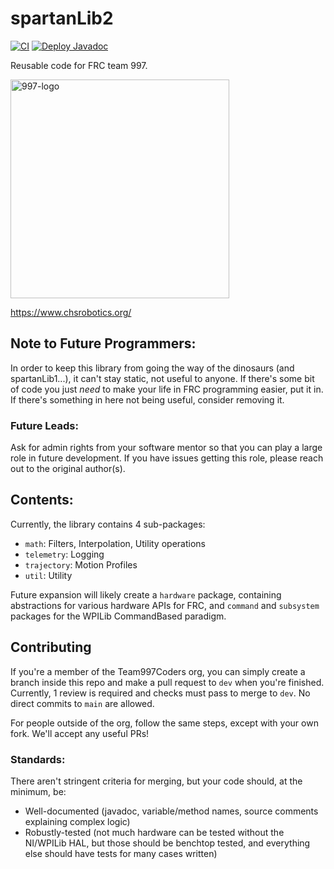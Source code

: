 # spartanLib2
[![CI](https://github.com/Team997Coders/spartanLib2/actions/workflows/main.yml/badge.svg?branch=dev)](https://github.com/Team997Coders/spartanLib2/actions/workflows/main.yml)
[![Deploy Javadoc](https://github.com/Team997Coders/spartanLib2/actions/workflows/docs.yml/badge.svg)](https://github.com/Team997Coders/spartanLib2/actions/workflows/docs.yml)

Reusable code for FRC team 997.

<img src="https://lh4.googleusercontent.com/zyjl2m5D_WEY1cgqMgGPeLXmayvhxZGDu_uWI15sOP038dfpa6T9SY9PhvHk7LDcsAIKJceWxr8r61DqQBFuQ2_QzUlhqz2WqYc192rUr94EsJ6xLmmsELLkoPasVJAxwQ=w1280" alt="997-logo" width="350">

https://www.chsrobotics.org/

## Note to Future Programmers:
In order to keep this library from going the way of the dinosaurs (and spartanLib1...), it can't stay static, not useful to anyone. If there's some bit of code you just *need* to make your life in FRC programming easier, put it in. If there's something in here not being useful, consider removing it.

### Future Leads:
Ask for admin rights from your software mentor so that you can play a large role in future development. If you have issues getting this role, please reach out to the original author(s).

## Contents:
Currently, the library contains 4 sub-packages:

- `math`: Filters, Interpolation, Utility operations
- `telemetry`: Logging
- `trajectory`: Motion Profiles
- `util`: Utility

Future expansion will likely create a `hardware` package, containing abstractions for various hardware APIs for FRC, and `command` and `subsystem` packages for the WPILib CommandBased paradigm.


## Contributing
If you're a member of the Team997Coders org, you can simply create a branch inside this repo and make a pull request to `dev` when you're finished. Currently, 1 review is required and checks must pass to merge to `dev`. No direct commits to `main` are allowed.

For people outside of the org, follow the same steps, except with your own fork. We'll accept any useful PRs!

### Standards:
There aren't stringent criteria for merging, but your code should, at the minimum, be:

- Well-documented (javadoc, variable/method names, source comments explaining complex logic)
- Robustly-tested (not much hardware can be tested without the NI/WPILib HAL, but those should be benchtop tested, and everything else should have tests for many cases written)
